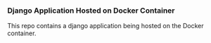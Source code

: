 ### Django Application Hosted on Docker Container

This repo contains a django application being hosted on the Docker container.
